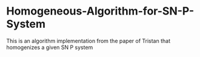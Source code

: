 # Homogeneous-Algorithm-for-SN-P-System
This is an algorithm implementation from the paper of Tristan that homogenizes a given SN P system
